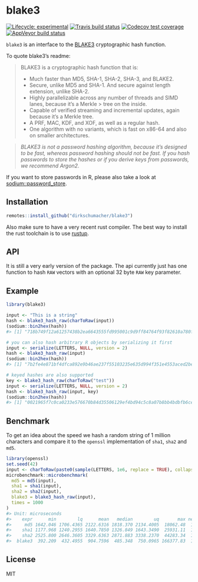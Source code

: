 
<!-- README.md is generated from README.Rmd. Please edit that file -->

# blake3

<!-- badges: start -->

[![Lifecycle:
experimental](https://img.shields.io/badge/lifecycle-experimental-orange.svg)](https://www.tidyverse.org/lifecycle/#experimental)
[![Travis build
status](https://travis-ci.org/dirkschumacher/blake3.svg?branch=master)](https://travis-ci.org/dirkschumacher/blake3)
[![Codecov test
coverage](https://codecov.io/gh/dirkschumacher/blake3/branch/master/graph/badge.svg)](https://codecov.io/gh/dirkschumacher/blake3?branch=master)
[![AppVeyor build
status](https://ci.appveyor.com/api/projects/status/github/dirkschumacher/blake3?branch=master&svg=true)](https://ci.appveyor.com/project/dirkschumacher/blake3)
<!-- badges: end -->

`blake3` is an interface to the
[BLAKE3](https://github.com/BLAKE3-team/BLAKE3) cryptographic hash
function.

To quote blake3’s readme:

> BLAKE3 is a cryptographic hash function that is:
> 
>   - Much faster than MD5, SHA-1, SHA-2, SHA-3, and BLAKE2.
>   - Secure, unlike MD5 and SHA-1. And secure against length extension,
>     unlike SHA-2.
>   - Highly parallelizable across any number of threads and SIMD lanes,
>     because it’s a Merkle \> tree on the inside.
>   - Capable of verified streaming and incremental updates, again
>     because it’s a Merkle tree.
>   - A PRF, MAC, KDF, and XOF, as well as a regular hash.
>   - One algorithm with no variants, which is fast on x86-64 and also
>     on smaller architectures.

> *BLAKE3 is not a password hashing algorithm, because it’s designed to
> be fast, whereas password hashing should not be fast. If you hash
> passwords to store the hashes or if you derive keys from passwords, we
> recommend Argon2.*

If you want to store passwords in R, please also take a look at
[sodium::password\_store](https://download.libsodium.org/doc/password_hashing/default_phf).

## Installation

``` r
remotes::install_github("dirkschumacher/blake3")
```

Also make sure to have a very recent rust compiler. The best way to
install the rust toolchain is to use [rustup](https://rustup.rs/).

## API

It is still a very early version of the package. The api currently just
has one function to hash `RAW` vectors with an optional 32 byte `RAW`
key parameter.

## Example

``` r
library(blake3)

input <- "This is a string"
hash <- blake3_hash_raw(charToRaw(input))
(sodium::bin2hex(hash))
#> [1] "718b749f12a61257438b2ea6643555fd995001c9d9ff84764f93f82610a780f2"
```

``` r
# you can also hash arbitrary R objects by serializing it first
input <- serialize(LETTERS, NULL, version = 2)
hash <- blake3_hash_raw(input)
(sodium::bin2hex(hash))
#> [1] "7b2fe4e871bf4dfca892e9b46ae237f55103235e635d994f351e4553aced2bee"
```

``` r
# keyed hashes are also supported
key <- blake3_hash_raw(charToRaw("test"))
input <- serialize(LETTERS, NULL, version = 2)
hash <- blake3_hash_raw(input, key)
(sodium::bin2hex(hash))
#> [1] "0021965f7c0ca0233e576670b84d35506129ef4bd94c5c8a07b8bb4bdbfb6ce3"
```

## Benchmark

To get an idea about the speed we hash a random string of 1 million
characters and compare it to the `openssl` implementation of `sha1`,
`sha2` and `md5`.

``` r
library(openssl)
set.seed(42)
input <- charToRaw(paste0(sample(LETTERS, 1e6, replace = TRUE), collapse = ""))
microbenchmark::microbenchmark(
  md5 = md5(input),
  sha1 = sha1(input),
  sha2 = sha2(input),
  blake3 = blake3_hash_raw(input),
  times = 1000
)
#> Unit: microseconds
#>    expr      min        lq      mean   median        uq       max neval
#>     md5 1642.046 1706.4365 2122.6316 1818.370 2134.4005  18062.48  1000
#>    sha1 1177.968 1240.2955 1640.7850 1326.849 1643.3490  25931.11  1000
#>    sha2 2525.800 2646.3605 3329.6363 2871.883 3338.2370  44283.34  1000
#>  blake3  392.209  432.4955  904.7596  485.348  750.0965 166377.83  1000
```

## License

MIT
